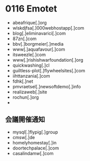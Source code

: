 # 0116 Emotet
- abeafrique[.]org
- wlskdjfsa[.]000webhostapp[.]com
- blog[.]eliminavarici[.]com
- 87zn[.]com
- bbv[.]borgmeier[.]media
- www[.]aquafavour[.]com
- itsweezle[.]com
- www[.]rishishwarfoundation[.]org
- quickwashing[.]cl
- guiltless-plot[.]flywheelsites[.]com
- iihttanzania[.]com
- fdhk[.]net
- pmvraetsel[.]newsoftdemo[.]info
- realizaweb[.]site
- rochun[.]org
- 

## 会議開催通知
- mysql[.]flypig[.]group
- cmsw[.]de
- homelyhomestay[.]in
- doortechpalace[.]com
- casalindamw[.]com
